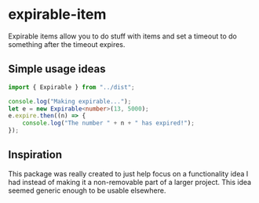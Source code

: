 # expirable-item

Expirable items allow you to do stuff with items and set a timeout to do something after the timeout expires.

## Simple usage ideas

```typescript
import { Expirable } from "../dist";

console.log("Making expirable...");
let e = new Expirable<number>(13, 5000);
e.expire.then((n) => {
    console.log("The number " + n + " has expired!");
});
```

## Inspiration

This package was really created to just help focus on a functionality idea I had instead of making it a non-removable part of a larger project. This idea seemed generic enough to be usable elsewhere.
